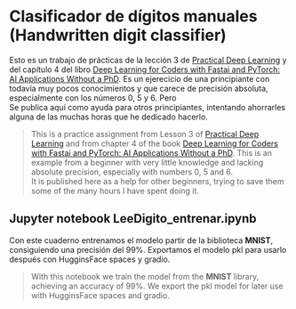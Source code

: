 # Clasificador de dígitos manuales (Handwritten digit classifier)
Esto es un trabajo de prácticas de la lección 3 de [Practical Deep Learning](https://course.fast.ai/) 
y del capítulo 4 del libro [Deep Learning for Coders with Fastai and PyTorch: AI Applications Without a PhD](https://course.fast.ai/Resources/book.html).
Es un ejerecicio de una principiante con todavía muy pocos conocimientos y que carece de precisión absoluta, especialmente con los números 0, 5 y 6. Pero  
Se publica aquí como ayuda para otros principiantes, intentando ahorrarles alguna de las muchas horas que he dedicado hacerlo.
>This is a practice assignment from Lesson 3 of [Practical Deep Learning](https://course.fast.ai/) 
and from chapter 4 of the book [Deep Learning for Coders with Fastai and PyTorch: AI Applications Without a PhD](https://course.fast.ai/Resources/book.html).
This is an example from a beginner with very little knowledge and lacking absolute precision, especially with numbers 0, 5 and 6.  
It is published here as a help for other beginners, trying to save them some of the many hours I have spent doing it.

## Jupyter notebook LeeDigito_entrenar.ipynb
Con este cuaderno entrenamos el modelo  partir de la biblioteca **MNIST**, consiguiendo una precisión del 99%. Exportamos el modelo pkl para usarlo después con HugginsFace spaces y gradio.
>With this notebook we train the model from the **MNIST** library, achieving an accuracy of 99%. We export the pkl model for later use with HugginsFace spaces and gradio.



